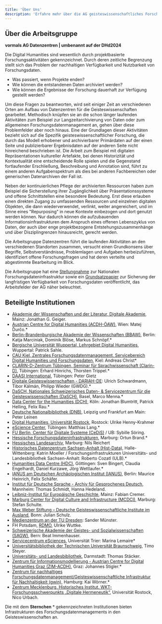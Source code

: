 ```yaml
---
title: 'Über Uns'
description: 'Erfahre mehr über die AG geisteswissenschaftliches Forschungsdatenmanagement (AG gwFDM) im Verband DHd.'
---
```


## Über die Arbeitsgruppe

**vormals AG Datenzentren | umbenannt auf der DHd2024**

Die Digital Humanities sind wesentlich durch projektbasierte Forschungsaktivitäten gekennzeichnet. Durch deren zeitliche Begrenzung stellt sich das Problem der nachhaltigen Verfügbarkeit und Nutzbarkeit von Forschungsdaten.

- Was passiert, wenn Projekte enden?
- Wie können die entstandenen Daten archiviert werden?
- Wie können die Ergebnisse der Forschung dauerhaft zur Verfügung gestellt werden?

Um diese Fragen zu beantworten, wird seit einiger Zeit an verschiedenen Orten am Aufbau von Datenzentren für die Geisteswissenschaften gearbeitet. Methodisch knüpfen sie an die schon länger laufenden Aktivitäten zum Beispiel zur Langzeitarchivierung von Daten oder zum allgemeinen Forschungsdatenmanagement an, gehen über diese Problemfelder aber noch hinaus. Eine der Grundlagen dieser Aktivitäten bezieht sich auf die Spezifik geisteswissenschaftlicher Forschung, die durch das Modell erhobener und archivierbarer Primärdaten auf der einen Seite und publizierbarer Ergebnisdaten auf der anderen Seite nicht hinreichend beschrieben ist. Die Arbeit zum Beispiel mit digitalen Repräsentationen kultureller Artefakte, bei denen Historizität und Kontextualität eine entscheidende Rolle spielen und die Gegenstand fortlaufender Erschließung, Beschreibung und Annotation sind, führt zu einem anderen Aufgabenspektrum als dies bei anderen Fachbereichen oder generischen Datenarchiven der Fall ist.

Neben der kontinuierlichen Pflege der archivierten Ressourcen haben zum Beispiel die Sicherstellung ihrer Zugänglichkeit über Präsentationssysteme und offene Schnittstellen eine besondere Bedeutung. Erst diese erlauben einen direkten Zugang zu umfassenden Ressourcen und einzelnen digitalen Objekten, die dann wiederverwendet, verlinkt, weiter angereichert, und im Sinne eines "Repurposing" in neue Kontexte einbezogen und dort genutzt werden können. Nur dadurch können die aufzubauenden Informationsinfrastrukturen dem Anspruch eines offenen Lebenszyklus von Daten, der auch über enge projektbezogene Entstehungszusammenhänge und über Disziplingrenzen hinausreicht, gerecht werden.

Die Arbeitsgruppe Datenzentren führt die laufenden Aktivitäten an den verschiedenen Standorten zusammen, versucht einen Grundkonsens über Begriffe, Selbstverständnisse, Problemlagen und Aufgaben herbeizuführen, identifiziert offene Forschungsfragen und hat deren verteilte und abgestimmte Bearbeitung im Blick.

Die Arbeitsgruppe hat eine [Stellungnahme](https://dig-hum.de/stellungnahme-dhd-nfdi) zur Nationalen Forschungsdateninfrastruktur sowie ein [Grundsatzpapier](https://zenodo.org/record/1134760#.WpCUL4WcFPY) zur Sicherung der langfristigen Verfügbarkeit von Forschungsdaten veröffentlicht, das Arbeitsfelder der AG näher beleuchtet.

## Beteiligte Institutionen

- [Akademie der Wissenschaften und der Literatur, Digitale Akademie](http://www.adwmainz.de/mitarbeiterinnen/profil/jonathan-d-geiger.html), Mainz: Jonathan G. Geiger.
- [Austrian Centre for Digital Humanities (ACDH-ÖAW)](http://acdh.oeaw.ac.at/), Wien: Matej Ďurčo.*
- [Berlin-Brandenburgische Akademie der Wissenschaften (BBAW)](http://www.bbaw.de), Berlin: Katja Marciniak, Dominik Blöse, Markus Schnöpf.*
- [Bergische Universität Wuppertal, Lehrgebiet Digital Humanities](https://www.geschichte.uni-wuppertal.de/de/personen/digital-humanities/prof-dr-patrick-sahle.html), Wuppertal: Patrick Sahle.
- [CAU Kiel, Zentrales Forschungsdatenmanagement, Servicebereich Digital Humanities und Forschungsdaten](https://www.ub.uni-kiel.de/de/digital-humanities), Kiel: Andreas Christ*
- [CLARIN-D-Zentrum Tübingen, Seminar für Sprachwissenschaft (Clarin-D)](http://www.clarin-d.net), Tübingen: Erhard Hinrichs, Thorsten Trippel.*
- [DAASI International](https://daasi.de/de/), Tübingen: Peter Gietz
- [Digitale Geisteswissenschaften - DARIAH-DE](https://de.dariah.eu/): Ulrich Schwardmann, Tibor Kálmán, Philipp Wieder (GWDG).*
- [DaSCH, Nationales Schweizerisches Daten- & Servicezentrum für die Geisteswissenschaften (DaSCH)](http://dasch.swiss), Basel, Marco Menna.*
- [Data Center for the Humanities (DCH)](http://www.dch.uni-koeln.de), Köln: Jonathan Blumtritt, Patrick Helling, Felix Rau.*
- [Deutsche Nationalbibliothek (DNB)](https://www.dnb.de/DE/Home/home_node.html), Leipzig und Frankfurt am Main: Peter Leinen
- [Digital Humanities, Universität Rostock](https://www.germanistik.uni-rostock.de/lehrende/professorinnen-und-professoren/jun-prof-dr-ulrike-henny-krahmer/), Rostock: Ulrike Henny-Krahmer
- [eScience Center](http://www.escience.uni-tuebingen.de/forschungsdatenarchiv-fdat.html), Tübingen: Matthias Lang.*
- [FU Berlin, Center für Digitale Systeme (CeDiS)](https://www.cedis.fu-berlin.de/) / UB: Sybille Söring.
- [Hessische Forschungsdateninfrastrukturen](https://www.uni-marburg.de/projekte/forschungsdaten/projekt), Marburg: Ortun Brand.*
- [Hessisches Landesarchiv](https://landesarchiv.hessen.de/), Marburg: Nils Reichert 
- [Historisches Datenzentrum Sachsen-Anhalt (Hist-Data)](http://www.geschichte.uni-halle.de/struktur/hist-data/), Halle-Wittenberg: Katrin Moeller / Forschungsinfrastrukturen Universitäts- und Landesbibliothek Sachsen-Anhalt: Roberto Cozatl (ULB).*
- [Humanities Data Centre (HDC)](http://humanities-data-centre.de/), Göttingen: Sven Bingert, Claudia Engelhardt, Daniel Kurzawe, Jörg Wettlaufer.*
- [IANUS am Deutschen Archäologischen Institut (IANUS)](http://www.ianus-fdz.de), Berlin: Maurice Heinrich, Felix Schäfer.
- [Institut für Deutsche Sprache - Archiv für Gesprochenes Deutsch](http://agd.ids-mannheim.de/), Mannheim: Thomas Schmidt, Hanna Hedeland.
- [Leibniz-Institut für Europäische Geschichte](https://www.ieg-mainz.de/), Mainz: Fabian Cremer.
- [Marburg Center for Digital Culture and Infrastructure (MCDCI)](https://www.uni-marburg.de/de/mcdci), Marburg: Stefan Schulte.
- [Max Weber Stiftung – Deutsche Geisteswissenschaftliche Institute im Ausland](https://https://www.maxweberstiftung.de/startseite.html), Bonn: Julian Schulz.
- [Medienzentrum an der TU Dresden](https://tu-dresden.de/mz): Sander Münster.
- FH Potsdam, [RDMO](https://rdmorganiser.github.io/), Ulrike Wuttke.
- [Schweizerische Akademie der Geistes- und Sozialwissenschaften (SAGW)](http://www.sagw.ch), Bern: Beat Immenhauser.
- [Servicecentrum eSciences](http://www.esciences.uni-trier.de/), Universität Trier: Marina Lemaire*
- [Universitätsbibliothek der Technischen Universität Braunschweig](https://www.tu-braunschweig.de/ub), Timo Steyer.
- [Universitäts- und Landesbibliothek](https://www.ulb.tu-darmstadt.de/), Darmstadt: Thomas Stäcker.
- [Zentrum für Informationsmodellierung - Austrian Centre for Digital Humanities Graz (ZIM-ACDH)](https://informationsmodellierung.uni-graz.at/), Graz: Johannes Stigler.*
- [Zentrum für nachhaltiges Forschungsdatenmanagement/Geisteswissenschaftliche Infrastruktur für Nachhaltigkeit (gwin)](https://www.fdm.uni-hamburg.de/ueber-uns/gwin.html), Hamburg: Kai Wörner.*
- [Zentrum Mecklenburg. Historisches Institut. WKT-Forschungsschwerpunkts „Digitale Hermeneutik“](https://www.inf.uni-rostock.de/wkt/forschung/forschungsschwerpunkt-digitale-hermeneutik/), Universität Rostock, Nico Urbach.

Die mit dem **Sternchen** \* gekennzeichneten Institutionen bieten Infrastrukturen des Forschungsdatenmanagements in den Geisteswissenschaften an.
